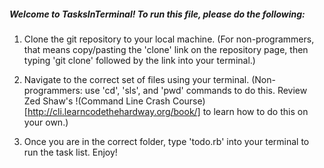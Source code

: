 ##### Welcome to TasksInTerminal! To run this file, please do the following:

1) Clone the git repository to your local machine. (For non-programmers, that means copy/pasting the 'clone' link on the repository page, then typing 'git clone' followed by the link into your terminal.)

2) Navigate to the correct set of files using your terminal. (Non-programmers: use 'cd', 'sls', and 'pwd' commands to do this. Review Zed Shaw's !(Command Line Crash Course)[http://cli.learncodethehardway.org/book/] to learn how to do this on your own.)

3) Once you are in the correct folder, type 'todo.rb' into your terminal to run the task list. Enjoy!